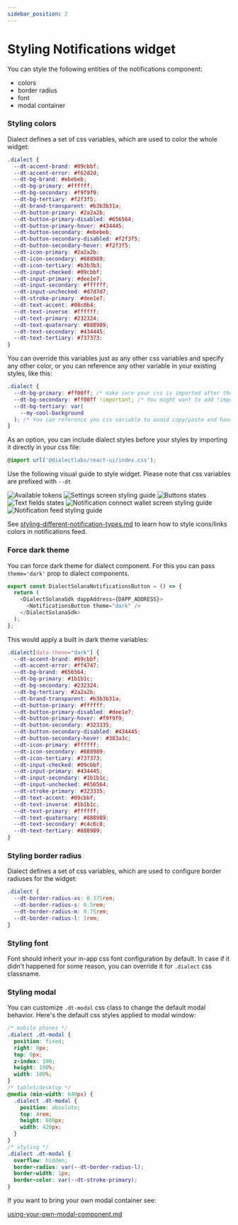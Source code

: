 ```yaml
---
sidebar_position: 2
---
```


# Styling Notifications widget

You can style the following entities of the notifications component:

- colors
- border radius
- font
- modal container

### Styling colors

Dialect defines a set of css variables, which are used to color the whole widget:

```css
.dialect {
  --dt-accent-brand: #09cbbf;
  --dt-accent-error: #f62d2d;
  --dt-bg-brand: #ebebeb;
  --dt-bg-primary: #ffffff;
  --dt-bg-secondary: #f9f9f9;
  --dt-bg-tertiary: #f2f3f5;
  --dt-brand-transparent: #b3b3b31a;
  --dt-button-primary: #2a2a2b;
  --dt-button-primary-disabled: #656564;
  --dt-button-primary-hover: #434445;
  --dt-button-secondary: #ebebeb;
  --dt-button-secondary-disabled: #f2f3f5;
  --dt-button-secondary-hover: #f2f3f5;
  --dt-icon-primary: #2a2a2b;
  --dt-icon-secondary: #888989;
  --dt-icon-tertiary: #b3b3b3;
  --dt-input-checked: #09cbbf;
  --dt-input-primary: #dee1e7;
  --dt-input-secondary: #ffffff;
  --dt-input-unchecked: #d7d7d7;
  --dt-stroke-primary: #dee1e7;
  --dt-text-accent: #08c0b4;
  --dt-text-inverse: #ffffff;
  --dt-text-primary: #232324;
  --dt-text-quaternary: #888989;
  --dt-text-secondary: #434445;
  --dt-text-tertiary: #737373;
}
```

You can override this variables just as any other css variables and specify any other color, or you can reference any other variable in your existing styles, like this:

```css
.dialect {
  --dt-bg-primary: #ff00ff; /* make sure your css is imported after the dialect styles */
  --dt-bg-secondary: #ff00ff !important; /* You might want to add !important tag to avoid css import ordering issue */
  --dt-bg-tertiary: var(
    --my-cool-background
  ); /* You can reference you css variable to avoid copy/paste and handle light/dark theme for example */
}
```

As an option, you can include dialect styles before your styles by importing it directly in your css file:

```typescript
@import url('@dialectlabs/react-ui/index.css');
```

Use the following visual guide to style widget. Please note that css variables are prefixed with `--dt`

<img src="/img/token-group.png" alt="Available tokens" />

<img src="/img/notification-settings.png" alt="Settings screen styling guide" />

<img src="/img/states-button.png" alt="Buttons states" />

<img src="/img/states-textfield.png" alt="Text fields states" />

<img src="/img/notification-signin.png" alt="Notification connect wallet screen styling guide" />

<img src="/img/notification-feed.png" alt="Notification feed styling guide" />

See [styling-different-notification-types.md](styling-different-notification-types) to learn how to style icons/links colors in notifications feed.

### Force dark theme

You can force dark theme for dialect component. For this you can pass `theme='dark'` prop to dialect components.&#x20;

```typescript
export const DialectSolanaNotificationsButton = () => {
  return (
    <DialectSolanaSdk dappAddress={DAPP_ADDRESS}>
      <NotificationsButton theme="dark" />
    </DialectSolanaSdk>
  );
};
```

This would apply a built in dark theme variables:

```css
.dialect[data-theme="dark"] {
  --dt-accent-brand: #09cbbf;
  --dt-accent-error: #ff4747;
  --dt-bg-brand: #656564;
  --dt-bg-primary: #1b1b1c;
  --dt-bg-secondary: #232324;
  --dt-bg-tertiary: #2a2a2b;
  --dt-brand-transparent: #b3b3b31a;
  --dt-button-primary: #ffffff;
  --dt-button-primary-disabled: #dee1e7;
  --dt-button-primary-hover: #f9f9f9;
  --dt-button-secondary: #323335;
  --dt-button-secondary-disabled: #434445;
  --dt-button-secondary-hover: #383a3c;
  --dt-icon-primary: #ffffff;
  --dt-icon-secondary: #888989;
  --dt-icon-tertiary: #737373;
  --dt-input-checked: #09cbbf;
  --dt-input-primary: #434445;
  --dt-input-secondary: #1b1b1c;
  --dt-input-unchecked: #656564;
  --dt-stroke-primary: #323335;
  --dt-text-accent: #09cbbf;
  --dt-text-inverse: #1b1b1c;
  --dt-text-primary: #ffffff;
  --dt-text-quaternary: #888989;
  --dt-text-secondary: #c4c6c8;
  --dt-text-tertiary: #888989;
}
```

### Styling border radius

Dialect defines a set of css variables, which are used to configure border radiuses for the widget:

```css
.dialect {
  --dt-border-radius-xs: 0.375rem;
  --dt-border-radius-s: 0.5rem;
  --dt-border-radius-m: 0.75rem;
  --dt-border-radius-l: 1rem;
}
```

### Styling font

Font should inherit your in-app css font configuration by default. In case if it didn't happened for some reason, you can override it for `.dialect` css classname.

### Styling modal

You can customize `.dt-modal` css class to change the default modal behavior. Here's the default css styles applied to modal window:

```css
/* mobile phones */
.dialect .dt-modal {
  position: fixed;
  right: 0px;
  top: 0px;
  z-index: 100;
  height: 100%;
  width: 100%;
}
/* tablet/desktop */
@media (min-width: 640px) {
  .dialect .dt-modal {
    position: absolute;
    top: 4rem;
    height: 600px;
    width: 420px;
  }
}
/* styling */
.dialect .dt-modal {
  overflow: hidden;
  border-radius: var(--dt-border-radius-l);
  border-width: 1px;
  border-color: var(--dt-stroke-primary);
}
```

If you want to bring your own modal container see:

[using-your-own-modal-component.md](using-your-own-modal-component)
